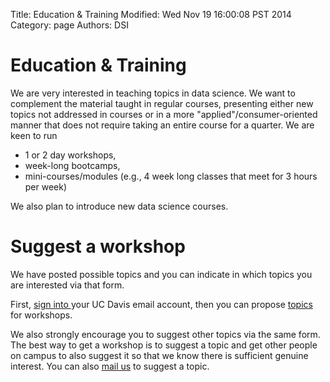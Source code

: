 Title: Education & Training
Modified: Wed Nov 19 16:00:08 PST 2014
Category: page
Authors: DSI

# Education & Training
We are very interested in teaching topics in data science.
We want to complement the material taught in regular courses,
 presenting either new topics not addressed in courses or in a more "applied"/consumer-oriented
manner that does not require taking an entire course for a quarter.
We are keen to run 

*   1 or 2 day workshops,
*   week-long bootcamps,
*   mini-courses/modules (e.g., 4 week long classes that meet for 3 hours per week)

We also plan to introduce new data science courses.

# Suggest a workshop
We have posted possible
topics and you can indicate in which topics you are interested via that form.

First, <a href="https://cas.ucdavis.edu/cas/login?service=https%3a%2f%2fshibboleth.ucdavis.edu%2fidp%2fAuthn%2fRemoteUser"> sign into </a> your UC Davis email account, then you can propose <a
href="https://docs.google.com/a/ucdavis.edu/forms/d/1PJN-ifhOdUsFIX5cGl7y1pSldPsOfnT1MCO4Fat2DWA/viewform?usp=send_form"> topics </a> for workshops.

We also strongly encourage you to suggest other topics via the same form.
The best way to get a workshop is to suggest a topic and get other people on campus to also suggest
it so that we know there is sufficient genuine interest.
You can also <a href="mailto:datascience@ucdavis.edu">mail us</a> to suggest a topic.

